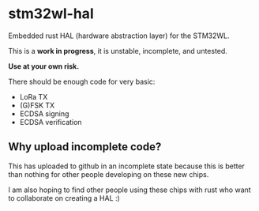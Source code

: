 # stm32wl-hal

Embedded rust HAL (hardware abstraction layer) for the STM32WL.

This is a **work in progress**, it is unstable, incomplete, and untested.

**Use at your own risk.**

There should be enough code for very basic:

* LoRa TX
* (G)FSK TX
* ECDSA signing
* ECDSA verification

## Why upload incomplete code?

This has uploaded to github in an incomplete state because this is better than
nothing for other people developing on these new chips.

I am also hoping to find other people using these chips with rust who want to
collaborate on creating a HAL :)

